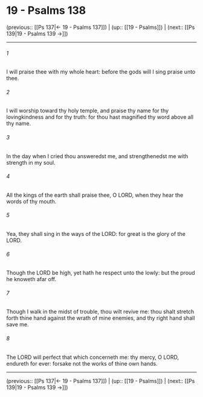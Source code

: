 # 19 - Psalms 138

(previous:: [[Ps 137|← 19 - Psalms 137]]) | (up:: [[19 - Psalms]]) | (next:: [[Ps 139|19 - Psalms 139 →]])

***


###### 1 
I will praise thee with my whole heart: before the gods will I sing praise unto thee. 

###### 2 
I will worship toward thy holy temple, and praise thy name for thy lovingkindness and for thy truth: for thou hast magnified thy word above all thy name. 

###### 3 
In the day when I cried thou answeredst me, and strengthenedst me with strength in my soul. 

###### 4 
All the kings of the earth shall praise thee, O LORD, when they hear the words of thy mouth. 

###### 5 
Yea, they shall sing in the ways of the LORD: for great is the glory of the LORD. 

###### 6 
Though the LORD be high, yet hath he respect unto the lowly: but the proud he knoweth afar off. 

###### 7 
Though I walk in the midst of trouble, thou wilt revive me: thou shalt stretch forth thine hand against the wrath of mine enemies, and thy right hand shall save me. 

###### 8 
The LORD will perfect that which concerneth me: thy mercy, O LORD, endureth for ever: forsake not the works of thine own hands.

***

(previous:: [[Ps 137|← 19 - Psalms 137]]) | (up:: [[19 - Psalms]]) | (next:: [[Ps 139|19 - Psalms 139 →]])
